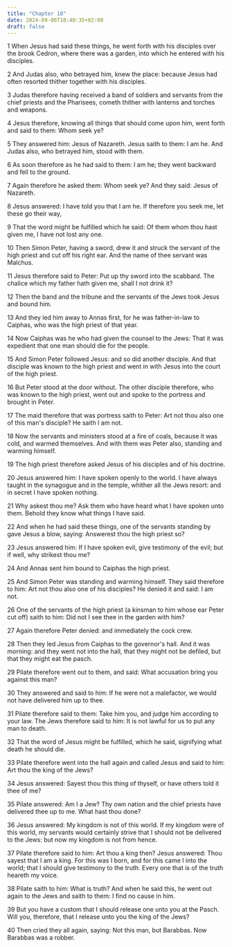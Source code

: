```yaml
---
title: "Chapter 18"
date: 2024-09-06T18:40:35+02:00
draft: false
---
```




1 When Jesus had said these things, he went forth with his disciples over the brook Cedron, where there was a garden, into which he entered with his disciples.

2 And Judas also, who betrayed him, knew the place: because Jesus had often resorted thither together with his disciples.

3 Judas therefore having received a band of soldiers and servants from the chief priests and the Pharisees, cometh thither with lanterns and torches and weapons.

4 Jesus therefore, knowing all things that should come upon him, went forth and said to them: Whom seek ye?

5 They answered him: Jesus of Nazareth. Jesus saith to them: I am he. And Judas also, who betrayed him, stood with them.

6 As soon therefore as he had said to them: I am he; they went backward and fell to the ground.

7 Again therefore he asked them: Whom seek ye? And they said: Jesus of Nazareth.

8 Jesus answered: I have told you that I am he. If therefore you seek me, let these go their way,

9 That the word might be fulfilled which he said: Of them whom thou hast given me, I have not lost any one.

10 Then Simon Peter, having a sword, drew it and struck the servant of the high priest and cut off his right ear. And the name of thee servant was Malchus.

11 Jesus therefore said to Peter: Put up thy sword into the scabbard. The chalice which my father hath given me, shall I not drink it?

12 Then the band and the tribune and the servants of the Jews took Jesus and bound him.

13 And they led him away to Annas first, for he was father-in-law to Caiphas, who was the high priest of that year.

14 Now Caiphas was he who had given the counsel to the Jews: That it was expedient that one man should die for the people.

15 And Simon Peter followed Jesus: and so did another disciple. And that disciple was known to the high priest and went in with Jesus into the court of the high priest.

16 But Peter stood at the door without. The other disciple therefore, who was known to the high priest, went out and spoke to the portress and brought in Peter.

17 The maid therefore that was portress saith to Peter: Art not thou also one of this man's disciple? He saith I am not.

18 Now the servants and ministers stood at a fire of coals, because it was cold, and warmed themselves. And with them was Peter also, standing and warming himself.

19 The high priest therefore asked Jesus of his disciples and of his doctrine.

20 Jesus answered him: I have spoken openly to the world. I have always taught in the synagogue and in the temple, whither all the Jews resort: and in secret I have spoken nothing.

21 Why askest thou me? Ask them who have heard what I have spoken unto them. Behold they know what things I have said.

22 And when he had said these things, one of the servants standing by gave Jesus a blow, saying: Answerest thou the high priest so?

23 Jesus answered him: If I have spoken evil, give testimony of the evil; but if well, why strikest thou me?

24 And Annas sent him bound to Caiphas the high priest.

25 And Simon Peter was standing and warming himself. They said therefore to him: Art not thou also one of his disciples? He denied it and said: I am not.

26 One of the servants of the high priest (a kinsman to him whose ear Peter cut off) saith to him: Did not I see thee in the garden with him?

27 Again therefore Peter denied: and immediately the cock crew.

28 Then they led Jesus from Caiphas to the governor's hall. And it was morning: and they went not into the hall, that they might not be defiled, but that they might eat the pasch.

29 Pilate therefore went out to them, and said: What accusation bring you against this man?

30 They answered and said to him: If he were not a malefactor, we would not have delivered him up to thee.

31 Pilate therefore said to them: Take him you, and judge him according to your law. The Jews therefore said to him: It is not lawful for us to put any man to death.

32 That the word of Jesus might be fulfilled, which he said, signifying what death he should die.

33 Pilate therefore went into the hall again and called Jesus and said to him: Art thou the king of the Jews?

34 Jesus answered: Sayest thou this thing of thyself, or have others told it thee of me?

35 Pilate answered: Am I a Jew? Thy own nation and the chief priests have delivered thee up to me. What hast thou done?

36 Jesus answered: My kingdom is not of this world. If my kingdom were of this world, my servants would certainly strive that I should not be delivered to the Jews: but now my kingdom is not from hence.

37 Pilate therefore said to him: Art thou a king then? Jesus answered: Thou sayest that I am a king. For this was I born, and for this came I into the world; that I should give testimony to the truth. Every one that is of the truth heareth my voice.

38 Pilate saith to him: What is truth? And when he said this, he went out again to the Jews and saith to them: I find no cause in him.

39 But you have a custom that I should release one unto you at the Pasch. Will you, therefore, that I release unto you the king of the Jews?

40 Then cried they all again, saying: Not this man, but Barabbas. Now Barabbas was a robber.

